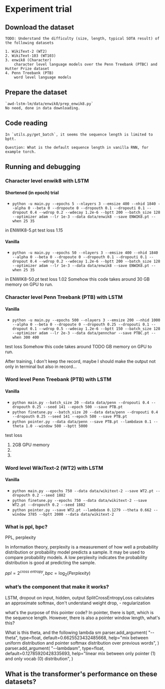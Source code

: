 # Experiment trial

##  Download the dataset

    TODO: Understand the difficulty (size, length, typical SOTA result) of the following datasets

    1. WikiText-2 (WT2)
    2. WikiText-103 (WT103)
    3. enwik8 (Character)
        character level language models over the Penn Treebank (PTBC) and Hutter Prize dataset
    4. Penn Treebank (PTB)
        word level language models

## Prepare the dataset

    `awd-lstm-lm/data/enwik8/prep_enwik8.py`
    No need, done in data downloading.

## Code reading

    In `utils.py/get_batch`, it seems the sequence length is limited to bptt. 
    
    Question: What is the default sequence length in vanilla RNN, for example torch. 

## Running and debugging

### Character level enwik8 with LSTM

#### Shortened (in epoch) trial
+ `python -u main.py --epochs 5 --nlayers 3 --emsize 400 --nhid 1840 --alpha 0 --beta 0 --dropoute 0 --dropouth 0.1 --dropouti 0.1 --dropout 0.4 --wdrop 0.2 --wdecay 1.2e-6 --bptt 200 --batch_size 128 --optimizer adam --lr 1e-3 --data data/enwik8 --save ENWIK8.pt --when 25 35`

in ENWIK8-5.pt
test loss 1.15 

#### Vanilla
+ `python -u main.py --epochs 50 --nlayers 3 --emsize 400 --nhid 1840 --alpha 0 --beta 0 --dropoute 0 --dropouth 0.1 --dropouti 0.1 --dropout 0.4 --wdrop 0.2 --wdecay 1.2e-6 --bptt 200 --batch_size 128 --optimizer adam --lr 1e-3 --data data/enwik8 --save ENWIK8.pt --when 25 35`

in ENWIK8-50.pt
test loss 1.02
Somehow this code takes around 30 GB memory on GPU to run. 

### Character level Penn Treebank (PTB) with LSTM

#### Vanilla 

+ `python -u main.py --epochs 500 --nlayers 3 --emsize 200 --nhid 1000 --alpha 0 --beta 0 --dropoute 0 --dropouth 0.25 --dropouti 0.1 --dropout 0.1 --wdrop 0.5 --wdecay 1.2e-6 --bptt 150 --batch_size 128 --optimizer adam --lr 2e-3 --data data/pennchar --save PTBC.pt --when 300 400`

test loss 
Somehow this code takes around TODO GB memory on GPU to run. 

After training, I don't keep the record, maybe I should make the output not only in terminal but also in record...

### Word level Penn Treebank (PTB) with LSTM

#### Vanilla 
+ `python main.py --batch_size 20 --data data/penn --dropouti 0.4 --dropouth 0.25 --seed 141 --epoch 500 --save PTB.pt`
+ `python finetune.py --batch_size 20 --data data/penn --dropouti 0.4 --dropouth 0.25 --seed 141 --epoch 500 --save PTB.pt`
+ `python pointer.py --data data/penn --save PTB.pt --lambdasm 0.1 --theta 1.0 --window 500 --bptt 5000`

test loss
1. 2GB GPU memory
2. 
3. 

### Word level WikiText-2 (WT2) with LSTM


#### Vanilla 

+ `python main.py --epochs 750 --data data/wikitext-2 --save WT2.pt --dropouth 0.2 --seed 1882`
+ `python finetune.py --epochs 750 --data data/wikitext-2 --save WT2.pt --dropouth 0.2 --seed 1882`
+ `python pointer.py --save WT2.pt --lambdasm 0.1279 --theta 0.662 --window 3785 --bptt 2000 --data data/wikitext-2`

### What is ppl, bpc?

PPL, perplexity

In information theory, perplexity is a measurement of how well a probability distribution or probability model predicts a sample. It may be used to compare probability models. A low perplexity indicates the probability distribution is good at predicting the sample.

$ppl = 2^{cross\ entropy}, bpc = \log_2(Perplexity)$


### what’s the component that make it works?

LSTM, 
dropout on input, hidden, output
SplitCrossEntropyLoss calculates an approximate softmax, don't understand
weight drop, - regularization

what's the purpose of this pointer code? 
In pointer, there is bptt, which is the sequence length. 
However, there is also a pointer window length, what's this? 

What is this theta, and the following lambda sm
parser.add_argument(
    "--theta",
    type=float,
    default=0.6625523432485668,
    help="mix between uniform distribution and pointer softmax distribution over previous words",
)
parser.add_argument(
    "--lambdasm",
    type=float,
    default=0.12785920428335693,
    help="linear mix between only pointer (1) and only vocab (0) distribution",
)



## What is the transformer's performance on these datasets?






